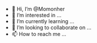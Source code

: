 - 👋 Hi, I’m @Momonher
- 👀 I’m interested in ...
- 🌱 I’m currently learning ...
- 💞️ I’m looking to collaborate on ...
- 📫 How to reach me ...

<!---
Momonher/Momonher is a ✨ special ✨ repository because its `README.md` (this file) appears on your GitHub profile.
You can click the Preview link to take a look at your changes.
--->

